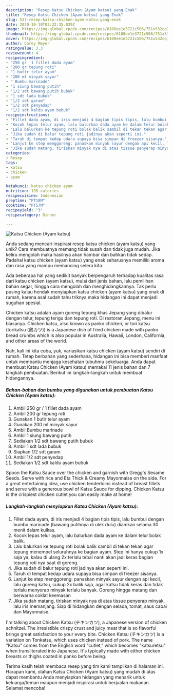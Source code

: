 ```yaml
---
description: "Resep Katsu Chicken (Ayam katsu) yang Enak"
title: "Resep Katsu Chicken (Ayam katsu) yang Enak"
slug: 537-resep-katsu-chicken-ayam-katsu-yang-enak
date: 2020-10-10T03:32:35.039Z
image: https://img-global.cpcdn.com/recipes/6108ee1e3721c506/751x532cq70/katsu-chicken-ayam-katsu-foto-resep-utama.jpg
thumbnail: https://img-global.cpcdn.com/recipes/6108ee1e3721c506/751x532cq70/katsu-chicken-ayam-katsu-foto-resep-utama.jpg
cover: https://img-global.cpcdn.com/recipes/6108ee1e3721c506/751x532cq70/katsu-chicken-ayam-katsu-foto-resep-utama.jpg
author: Corey Meyer
ratingvalue: 3.3
reviewcount: 4
recipeingredient:
- "250 gr  1 fillet dada ayam"
- "200 gr tepung roti"
- "1 butir telur ayam"
- "200 ml minyak sayur"
- " Bumbu marinade"
- "1 siung bawang putih"
- "1/2 sdt bawang putih bubuk"
- "1 sdt lada bubuk"
- "1/2 sdt garam"
- "1/2 sdt penyedap"
- "1/2 sdt kaldu ayam bubuk"
recipeinstructions:
- "Fillet dada ayam, di iris menjadi 4 bagian tipis tipis, lalu bumbui dengan bumbu marinade (bawang putihnya di ulek dulu) diamkan selama 30 menit dalam kulkas."
- "Kocok lepas telur ayam, lalu balurkan dada ayam ke dalam telur bolak balik."
- "Lalu balurkan ke tepung roti bolak balik sambil di tekan tekan agar tepung menempel seluruhnya ke bagian ayam. Step ini hanya cukup 1x saja ya, kalau di ulang 2x terlalu tebal nanti akan jadi keras bagian tepung roti nya saat di goreng."
- "Jika sudah di balur tepung roti jadinya akan seperti ini."
- "Taruh di tempat kedap udara supaya bisa simpan di freezer sisanya."
- "Lanjut ke step menggoreng: panaskan minyak sayur dengan api kecil, lalu goreng katsu, cukup 2x balik saja, agar katsu tidak keras dan tidak terlalu menyerap minyak terlalu banyak. Goreng hingga matang dan berwarna coklat keemasan"
- "Jika sudah matang, tiriskan minyak nya di atas tissue penyerap minyak, lalu iris memanjang. Siap di hidangkan dengan selada, tomat, saus cabai dan Mayonnaise."
categories:
- Resep
tags:
- katsu
- chicken
- ayam

katakunci: katsu chicken ayam 
nutrition: 195 calories
recipecuisine: Indonesian
preptime: "PT18M"
cooktime: "PT57M"
recipeyield: "3"
recipecategory: Dinner

---
```



![Katsu Chicken (Ayam katsu)](https://img-global.cpcdn.com/recipes/6108ee1e3721c506/751x532cq70/katsu-chicken-ayam-katsu-foto-resep-utama.jpg)

Anda sedang mencari inspirasi resep katsu chicken (ayam katsu) yang unik? Cara membuatnya memang tidak susah dan tidak juga mudah. Jika keliru mengolah maka hasilnya akan hambar dan bahkan tidak sedap. Padahal katsu chicken (ayam katsu) yang enak seharusnya memiliki aroma dan rasa yang mampu memancing selera kita.

Ada beberapa hal yang sedikit banyak berpengaruh terhadap kualitas rasa dari katsu chicken (ayam katsu), mulai dari jenis bahan, lalu pemilihan bahan segar, hingga cara mengolah dan menghidangkannya. Tak perlu pusing kalau hendak menyiapkan katsu chicken (ayam katsu) yang enak di rumah, karena asal sudah tahu triknya maka hidangan ini dapat menjadi suguhan spesial.

Chicken katsu adalah ayam goreng tepung khas Jepang yang dibalur dengan telur, tepung terigu dan tepung roti. Di restoran Jepang, menu ini biasanya. Chicken katsu, also known as panko chicken, or tori katsu (torikatsu (鶏カツ)) is a Japanese dish of fried chicken made with panko bread crumbs which is also popular in Australia, Hawaii, London, California, and other areas of the world.


Nah, kali ini kita coba, yuk, variasikan katsu chicken (ayam katsu) sendiri di rumah. Tetap berbahan yang sederhana, hidangan ini bisa memberi manfaat untuk membantu menjaga kesehatan tubuhmu sekeluarga. Anda dapat membuat Katsu Chicken (Ayam katsu) memakai 11 jenis bahan dan 7 langkah pembuatan. Berikut ini langkah-langkah untuk membuat hidangannya.

<!--inarticleads1-->

##### Bahan-bahan dan bumbu yang digunakan untuk pembuatan Katsu Chicken (Ayam katsu):

1. Ambil 250 gr / 1 fillet dada ayam
1. Ambil 200 gr tepung roti
1. Gunakan 1 butir telur ayam
1. Gunakan 200 ml minyak sayur
1. Ambil  Bumbu marinade
1. Ambil 1 siung bawang putih
1. Sediakan 1/2 sdt bawang putih bubuk
1. Ambil 1 sdt lada bubuk
1. Siapkan 1/2 sdt garam
1. Ambil 1/2 sdt penyedap
1. Sediakan 1/2 sdt kaldu ayam bubuk


Spoon the Katsu Sauce over the chicken and garnish with Gregg&#39;s Sesame Seeds. Serve with rice and Eta Thick &amp; Creamy Mayonnaise on the side. For a great entertaining idea, use chicken tenderloins instead of breast fillets and serve with a generous bowl of Katsu Sauce for dipping. Chicken Katsu is the crispiest chicken cutlet you can easily make at home! 

<!--inarticleads2-->

##### Langkah-langkah menyiapkan Katsu Chicken (Ayam katsu):

1. Fillet dada ayam, di iris menjadi 4 bagian tipis tipis, lalu bumbui dengan bumbu marinade (bawang putihnya di ulek dulu) diamkan selama 30 menit dalam kulkas.
1. Kocok lepas telur ayam, lalu balurkan dada ayam ke dalam telur bolak balik.
1. Lalu balurkan ke tepung roti bolak balik sambil di tekan tekan agar tepung menempel seluruhnya ke bagian ayam. Step ini hanya cukup 1x saja ya, kalau di ulang 2x terlalu tebal nanti akan jadi keras bagian tepung roti nya saat di goreng.
1. Jika sudah di balur tepung roti jadinya akan seperti ini.
1. Taruh di tempat kedap udara supaya bisa simpan di freezer sisanya.
1. Lanjut ke step menggoreng: panaskan minyak sayur dengan api kecil, lalu goreng katsu, cukup 2x balik saja, agar katsu tidak keras dan tidak terlalu menyerap minyak terlalu banyak. Goreng hingga matang dan berwarna coklat keemasan
1. Jika sudah matang, tiriskan minyak nya di atas tissue penyerap minyak, lalu iris memanjang. Siap di hidangkan dengan selada, tomat, saus cabai dan Mayonnaise.


I&#39;m talking about Chicken Katsu (チキンカツ), a Japanese version of chicken schnitzel. The irresistible crispy crust and juicy meat that is so flavorful brings great satisfaction to your every bite. Chicken Katsu (チキンカツ) is a variation on Tonkatsu, which uses chicken instead of pork. The name &#34;Katsu&#34; comes from the English word &#34;cutlet,&#34; which becomes &#34;katsuretsu&#34; when transliterated into Japanese. It&#39;s typically made with either chicken breasts or thighs coated in panko before being. 

Terima kasih telah membaca resep yang tim kami tampilkan di halaman ini. Harapan kami, olahan Katsu Chicken (Ayam katsu) yang mudah di atas dapat membantu Anda menyiapkan hidangan yang menarik untuk keluarga/teman maupun menjadi inspirasi untuk berjualan makanan. Selamat mencoba!
